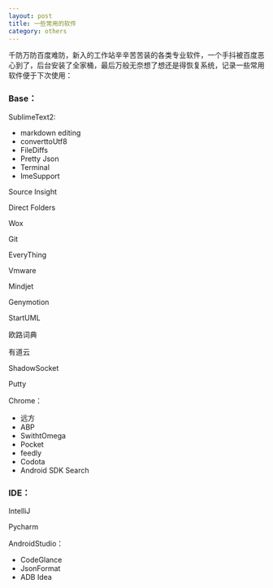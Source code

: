 ```yaml
---
layout: post
title: 一些常用的软件
category: others
---
```


千防万防百度难防，新入的工作站辛辛苦苦装的各类专业软件，一个手抖被百度恶心到了，后台安装了全家桶，最后万般无奈想了想还是得恢复系统，记录一些常用软件便于下次使用：

### Base：

SublimeText2:

* markdown editing            
* converttoUtf8            
* FileDiffs            
* Pretty Json                
* Terminal               
* ImeSupport

Source Insight

Direct Folders

Wox

Git

EveryThing

Vmware

Mindjet

Genymotion     

StartUML

欧路词典

有道云

ShadowSocket

Putty

Chrome：

*  远方          
*  ABP     
*  SwithtOmega   
*  Pocket    
*  feedly      
*  Codota          
*  Android SDK  Search     


### IDE：

IntelliJ

Pycharm

AndroidStudio：
 
* CodeGlance                   
* JsonFormat                       
* ADB Idea          

